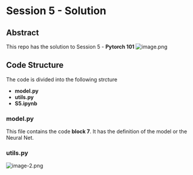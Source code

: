 # Session 5 - Solution

## Abstract
This repo has the solution to Session 5 - **Pytorch 101**
![image.png](attachment:image.png)

## Code Structure
The code is divided into the following strcture
- **model.py**
- **utils.py**
- **S5.ipynb**

### model.py
This file contains the code **block 7**.
It has the definition of the model or the Neural Net.

### utils.py

![image-2.png](attachment:image-2.png)